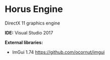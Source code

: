 # Horus Engine

DirectX 11 graphics engine

**IDE:** Visual Studio 2017

**External libraries:**
  - ImGui 1.74 https://github.com/ocornut/imgui
  
